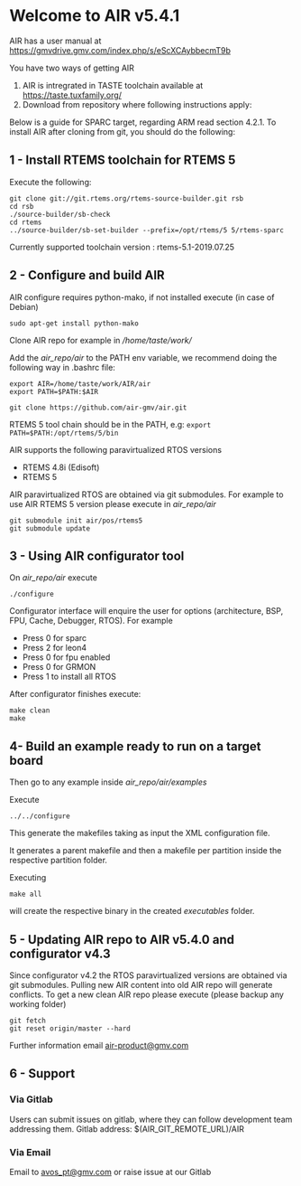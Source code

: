 # Welcome to AIR v5.4.1

AIR has a user manual at https://gmvdrive.gmv.com/index.php/s/eScXCAybbecmT9b

You have two ways of getting AIR
1) AIR is intregrated in TASTE toolchain available at  https://taste.tuxfamily.org/
2) Download from repository where following instructions apply:

Below is a guide for SPARC target, regarding ARM read section 4.2.1.
To install AIR after cloning from git, you should do the following:

## 1 - Install RTEMS toolchain for RTEMS 5
Execute the following:

```
git clone git://git.rtems.org/rtems-source-builder.git rsb
cd rsb
./source-builder/sb-check
cd rtems
../source-builder/sb-set-builder --prefix=/opt/rtems/5 5/rtems-sparc
```

Currently supported toolchain version : rtems-5.1-2019.07.25

## 2 - Configure and build AIR
AIR configure requires python-mako, if not installed execute (in case of Debian)

    sudo apt-get install python-mako

Clone AIR repo for example in */home/taste/work/*


Add the *air_repo/air* to the PATH env variable, we recommend doing the following way in .bashrc file:

    export AIR=/home/taste/work/AIR/air
    export PATH=$PATH:$AIR

    git clone https://github.com/air-gmv/air.git
RTEMS 5 tool chain should be in the PATH, e.g:
    `export PATH=$PATH:/opt/rtems/5/bin` 

AIR supports the following paravirtualized RTOS versions
- RTEMS 4.8i (Edisoft)
- RTEMS 5

AIR paravirtualized RTOS are obtained via git submodules. For example to use AIR 
RTEMS 5 version please execute in *air_repo/air*

    git submodule init air/pos/rtems5
    git submodule update

## 3 - Using AIR configurator tool
On *air_repo/air* execute

    ./configure

Configurator interface will enquire the user for options (architecture, BSP, FPU, Cache, Debugger, RTOS). For example

* Press 0 for sparc
* Press 2 for leon4
* Press 0 for fpu enabled
* Press 0 for GRMON
* Press 1 to install all RTOS


After configurator finishes execute:

```
make clean
make
```


## 4- Build an example ready to run on a target board
Then go to any example inside *air_repo/air/examples*

Execute

    ../../configure

This generate the makefiles taking as input the XML configuration file.

It generates a parent makefile and then a makefile per partition inside the respective partition folder.
 
Executing

    make all

will create the respective binary in the created *executables* folder.

## 5 - Updating AIR repo to AIR v5.4.0 and configurator v4.3
Since configurator v4.2 the RTOS paravirtualized versions are obtained via git submodules.
Pulling new AIR content into old AIR repo will generate conflicts. To get a new clean
AIR repo please execute (please backup any working folder)

    git fetch
    git reset origin/master --hard
    
Further information email air-product@gmv.com

## 6 - Support
### Via Gitlab
Users can submit issues on gitlab, where they can follow development team addressing them.
Gitlab address:
$(AIR_GIT_REMOTE_URL)/AIR

### Via Email
Email to avos_pt@gmv.com or raise issue at our Gitlab
